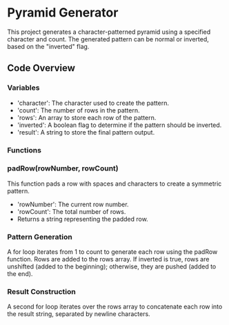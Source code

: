 # Pyramid Generator
This project generates a character-patterned pyramid 
using a specified character and count. 
The generated pattern can be normal or inverted, based on the "inverted" flag.

## Code Overview
### Variables
- 'character': The character used to create the pattern.
- 'count': The number of rows in the pattern.
- 'rows': An array to store each row of the pattern.
- 'inverted': A boolean flag to determine if the pattern should be inverted.
- 'result': A string to store the final pattern output.

### Functions

### padRow(rowNumber, rowCount)
This function pads a row with spaces and characters to create a symmetric pattern.
- 'rowNumber': The current row number.
- 'rowCount': The total number of rows.
- Returns a string representing the padded row.

### Pattern Generation
A for loop iterates from 1 to count to generate each row using the padRow function. Rows are added to the rows array. 
If inverted is true, rows are unshifted (added to the beginning); otherwise, they are pushed (added to the end).

### Result Construction
A second for loop iterates over the rows array to concatenate each row into the result string, separated by newline characters.
